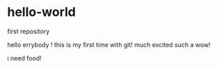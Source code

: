 # hello-world
first repository

hello errybody ! 
this is my first time with git!
much excited such a wow!


i need food!
